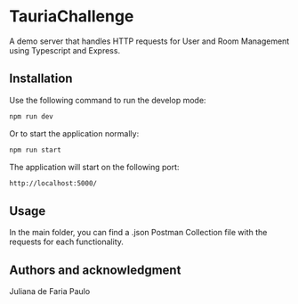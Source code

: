 # TauriaChallenge

A demo server that handles HTTP requests for User and Room Management using Typescript and Express.

## Installation

Use the following command to run the develop mode:

```bash
npm run dev
```
Or to start the application normally:

```bash
npm run start
```
The application will start on the following port: 
```bash
http://localhost:5000/
```
## Usage
In the main folder, you can find a .json Postman Collection file with the requests for each functionality. 


## Authors and acknowledgment

Juliana de Faria Paulo
